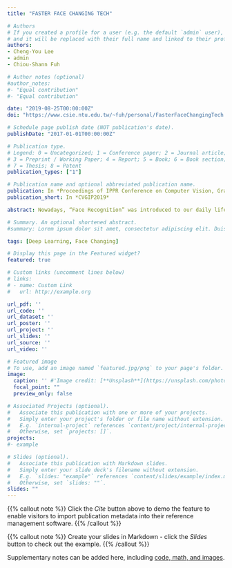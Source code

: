 ```yaml
---
title: "FASTER FACE CHANGING TECH"

# Authors
# If you created a profile for a user (e.g. the default `admin` user), write the username (folder name) here 
# and it will be replaced with their full name and linked to their profile.
authors:
- Cheng-You Lee
- admin
- Chiou-Shann Fuh

# Author notes (optional)
#author_notes:
#- "Equal contribution"
#- "Equal contribution"

date: "2019-08-25T00:00:00Z"
doi: "https://www.csie.ntu.edu.tw/~fuh/personal/FasterFaceChangingTech.pdf"

# Schedule page publish date (NOT publication's date).
publishDate: "2017-01-01T00:00:00Z"

# Publication type.
# Legend: 0 = Uncategorized; 1 = Conference paper; 2 = Journal article;
# 3 = Preprint / Working Paper; 4 = Report; 5 = Book; 6 = Book section;
# 7 = Thesis; 8 = Patent
publication_types: ["1"]

# Publication name and optional abbreviated publication name.
publication: In *Proceedings of IPPR Conference on Computer Vision, Graphics, and Image Processing 2019*
publication_short: In *CVGIP2019*

abstract: Nowadays, “Face Recognition” was introduced to our daily life, it has been popular for people who are interested in computer vision. Among different applications, “Face Changing” is one of the hottest topics, but most of such technologies are not as good as we thought. Also, difficulty to implement is another issue that results in unpredictable outcomes. In this project, our goal is to improve the similarity and generalizability of face changing by adjusting existing algorithms, making the whole process much easier to handle. As an ultimate goal, we hope to get a better output compared with original image. First, we have observed that the original algorithms only allow similar face angle to get somewhat good result. As a result, we try to focus on this point. However, we encounter some difficulties. Second, although the original two pictures have similar face angle, it still has some combination problems.

# Summary. An optional shortened abstract.
#summary: Lorem ipsum dolor sit amet, consectetur adipiscing elit. Duis posuere tellus ac convallis placerat. Proin #tincidunt magna sed ex sollicitudin condimentum.

tags: [Deep Learning, Face Changing]

# Display this page in the Featured widget?
featured: true

# Custom links (uncomment lines below)
# links:
# - name: Custom Link
#   url: http://example.org

url_pdf: ''
url_code: ''
url_dataset: ''
url_poster: ''
url_project: ''
url_slides: ''
url_source: ''
url_video: ''

# Featured image
# To use, add an image named `featured.jpg/png` to your page's folder. 
image:
  caption: '' #'Image credit: [**Unsplash**](https://unsplash.com/photos/pLCdAaMFLTE)'
  focal_point: ""
  preview_only: false

# Associated Projects (optional).
#   Associate this publication with one or more of your projects.
#   Simply enter your project's folder or file name without extension.
#   E.g. `internal-project` references `content/project/internal-project/index.md`.
#   Otherwise, set `projects: []`.
projects:
#- example

# Slides (optional).
#   Associate this publication with Markdown slides.
#   Simply enter your slide deck's filename without extension.
#   E.g. `slides: "example"` references `content/slides/example/index.md`.
#   Otherwise, set `slides: ""`.
slides: ""
---
```


{{% callout note %}}
Click the *Cite* button above to demo the feature to enable visitors to import publication metadata into their reference management software.
{{% /callout %}}

{{% callout note %}}
Create your slides in Markdown - click the *Slides* button to check out the example.
{{% /callout %}}

Supplementary notes can be added here, including [code, math, and images](https://wowchemy.com/docs/writing-markdown-latex/).
